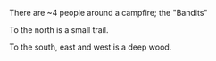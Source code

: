 There are ~4 people around a campfire; the "Bandits"

To the north is a small trail.

To the south, east and west is a deep wood.

